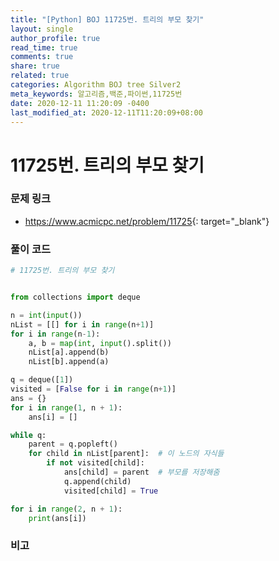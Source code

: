```yaml
---
title: "[Python] BOJ 11725번. 트리의 부모 찾기"
layout: single
author_profile: true
read_time: true
comments: true
share: true
related: true
categories: Algorithm BOJ tree Silver2
meta_keywords: 알고리즘,백준,파이썬,11725번
date: 2020-12-11 11:20:09 -0400
last_modified_at: 2020-12-11T11:20:09+08:00
---
```


# 11725번. 트리의 부모 찾기

### 문제 링크
- <https://www.acmicpc.net/problem/11725>{: target="\_blank"}

### 풀이 코드

```python
# 11725번. 트리의 부모 찾기


from collections import deque

n = int(input())
nList = [[] for i in range(n+1)]
for i in range(n-1):
    a, b = map(int, input().split())
    nList[a].append(b)
    nList[b].append(a)

q = deque([1])
visited = [False for i in range(n+1)]
ans = {}
for i in range(1, n + 1):
    ans[i] = []

while q:
    parent = q.popleft()
    for child in nList[parent]:  # 이 노드의 자식들
        if not visited[child]:
            ans[child] = parent  # 부모를 저장해줌
            q.append(child)
            visited[child] = True

for i in range(2, n + 1):
    print(ans[i])
```

### 비고